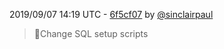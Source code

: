 2019/09/07 14:19 UTC - [6f5cf07](https://github.com/hassio-addons/addon-bookstack/commit/6f5cf072931eaacc5fcefaebd78fc234b49216c1) by [@sinclairpaul](https://github.com/sinclairpaul)
> 🔨Change SQL setup scripts 


